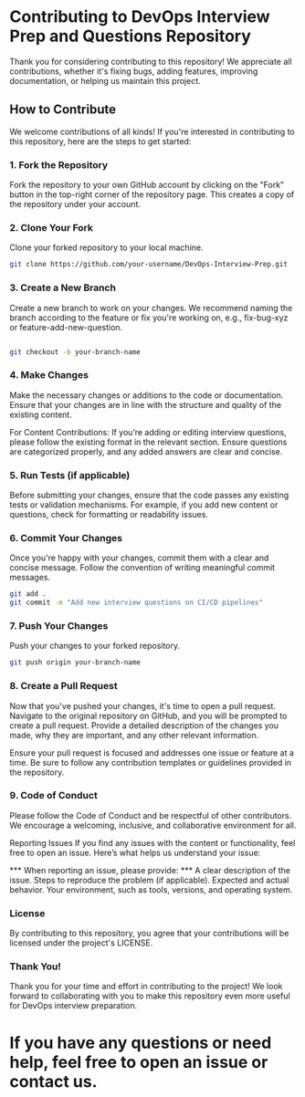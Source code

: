 # Contributing to DevOps Interview Prep and Questions Repository

Thank you for considering contributing to this repository! We appreciate all contributions, whether it's fixing bugs, adding features, improving documentation, or helping us maintain this project.

## How to Contribute

We welcome contributions of all kinds! If you're interested in contributing to this repository, here are the steps to get started:

### 1. Fork the Repository
Fork the repository to your own GitHub account by clicking on the "Fork" button in the top-right corner of the repository page. This creates a copy of the repository under your account.

### 2. Clone Your Fork
Clone your forked repository to your local machine.

```bash
git clone https://github.com/your-username/DevOps-Interview-Prep.git

```

### 3. Create a New Branch

Create a new branch to work on your changes. We recommend naming the branch according to the feature or fix you're working on, e.g., fix-bug-xyz or feature-add-new-question.

```bash

git checkout -b your-branch-name

```
### 4. Make Changes
Make the necessary changes or additions to the code or documentation. Ensure that your changes are in line with the structure and quality of the existing content.

For Content Contributions:
If you’re adding or editing interview questions, please follow the existing format in the relevant section.
Ensure questions are categorized properly, and any added answers are clear and concise.

### 5. Run Tests (if applicable)
Before submitting your changes, ensure that the code passes any existing tests or validation mechanisms. For example, if you add new content or questions, check for formatting or readability issues.

### 6. Commit Your Changes
Once you're happy with your changes, commit them with a clear and concise message. Follow the convention of writing meaningful commit messages.

```bash
git add .
git commit -m "Add new interview questions on CI/CD pipelines"
```
### 7. Push Your Changes
Push your changes to your forked repository.

```bash
git push origin your-branch-name
```

### 8. Create a Pull Request
Now that you've pushed your changes, it's time to open a pull request. Navigate to the original repository on GitHub, and you will be prompted to create a pull request. Provide a detailed description of the changes you made, why they are important, and any other relevant information.

Ensure your pull request is focused and addresses one issue or feature at a time.
Be sure to follow any contribution templates or guidelines provided in the repository.

### 9. Code of Conduct
Please follow the Code of Conduct and be respectful of other contributors. We encourage a welcoming, inclusive, and collaborative environment for all.

Reporting Issues
If you find any issues with the content or functionality, feel free to open an issue. Here’s what helps us understand your issue:

*** When reporting an issue, please provide: ***
    A clear description of the issue.
    Steps to reproduce the problem (if applicable).
    Expected and actual behavior.
    Your environment, such as tools, versions, and operating system.

### License
By contributing to this repository, you agree that your contributions will be licensed under the project's LICENSE.

### Thank You!
Thank you for your time and effort in contributing to the project! We look forward to collaborating with you to make this repository even more useful for DevOps interview preparation.

# If you have any questions or need help, feel free to open an issue or contact us.

